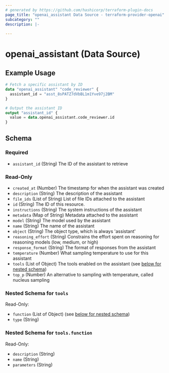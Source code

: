 ```yaml
---
# generated by https://github.com/hashicorp/terraform-plugin-docs
page_title: "openai_assistant Data Source - terraform-provider-openai"
subcategory: ""
description: |-
  
---
```


# openai_assistant (Data Source)



## Example Usage

```terraform
# Fetch a specific assistant by ID
data "openai_assistant" "code_reviewer" {
  assistant_id = "asst_8sPATZ7dVbBL1m1Yve97j2BM"
}

# Output the assistant ID
output "assistant_id" {
  value = data.openai_assistant.code_reviewer.id
}
```

<!-- schema generated by tfplugindocs -->
## Schema

### Required

- `assistant_id` (String) The ID of the assistant to retrieve

### Read-Only

- `created_at` (Number) The timestamp for when the assistant was created
- `description` (String) The description of the assistant
- `file_ids` (List of String) List of file IDs attached to the assistant
- `id` (String) The ID of this resource.
- `instructions` (String) The system instructions of the assistant
- `metadata` (Map of String) Metadata attached to the assistant
- `model` (String) The model used by the assistant
- `name` (String) The name of the assistant
- `object` (String) The object type, which is always 'assistant'
- `reasoning_effort` (String) Constrains the effort spent on reasoning for reasoning models (low, medium, or high)
- `response_format` (String) The format of responses from the assistant
- `temperature` (Number) What sampling temperature to use for this assistant
- `tools` (List of Object) The tools enabled on the assistant (see [below for nested schema](#nestedatt--tools))
- `top_p` (Number) An alternative to sampling with temperature, called nucleus sampling

<a id="nestedatt--tools"></a>
### Nested Schema for `tools`

Read-Only:

- `function` (List of Object) (see [below for nested schema](#nestedobjatt--tools--function))
- `type` (String)

<a id="nestedobjatt--tools--function"></a>
### Nested Schema for `tools.function`

Read-Only:

- `description` (String)
- `name` (String)
- `parameters` (String)
